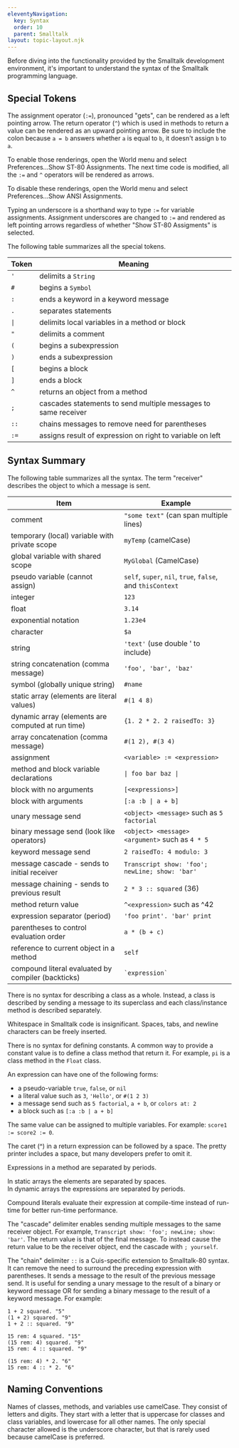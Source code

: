 ```yaml
---
eleventyNavigation:
  key: Syntax
  order: 10
  parent: Smalltalk
layout: topic-layout.njk
---
```


Before diving into the functionality provided
by the Smalltalk development environment,
it's important to understand the syntax of the Smalltalk programming language.

## Special Tokens

The assignment operator (`:=`), pronounced "gets",
can be rendered as a left pointing arrow.
The return operator (`^`) which is used in methods to return a value
can be rendered as an upward pointing arrow.
Be sure to include the colon because `a = b` answers whether
`a` is equal to `b`, it doesn't assign `b` to `a`.

To enable those renderings, open the World menu and
select Preferences...Show ST-80 Assignments.
The next time code is modified, all the `:=` and `^` operators
will be rendered as arrows.

To disable these renderings, open the World menu and
select Preferences...Show ANSI Assignments.

Typing an underscore is a shorthand way to type `:=` for variable assignments.
Assignment underscores are changed to `:=` and rendered as left pointing arrows
regardless of whether "Show ST-80 Assigments" is selected.

The following table summarizes all the special tokens.

| Token | Meaning                                                        |
| ----- | -------------------------------------------------------------- |
| `'`   | delimits a `String`                                            |
| `#`   | begins a `Symbol`                                              |
| `:`   | ends a keyword in a keyword message                            |
| `.`   | separates statements                                           |
| `\|`  | delimits local variables in a method or block                  |
| `"`   | delimits a comment                                             |
| `(`   | begins a subexpression                                         |
| `)`   | ends a subexpression                                           |
| `[`   | begins a block                                                 |
| `]`   | ends a block                                                   |
| `^`   | returns an object from a method                                |
| `;`   | cascades statements to send multiple messages to same receiver |
| `::`  | chains messages to remove need for parentheses                 |
| `:=`  | assigns result of expression on right to variable on left      |

## Syntax Summary

The following table summarizes all the syntax.
The term "receiver" describes the object to which a message is sent.

| Item                                               | Example                                                    |
| -------------------------------------------------- | ---------------------------------------------------------- |
| comment                                            | `"some text"` (can span multiple lines)                    |
| temporary (local) variable with private scope      | `myTemp` (camelCase)                                       |
| global variable with shared scope                  | `MyGlobal` (CamelCase)                                     |
| pseudo variable (cannot assign)                    | `self`, `super`, `nil`, `true`, `false`, and `thisContext` |
| integer                                            | `123`                                                      |
| float                                              | `3.14`                                                     |
| exponential notation                               | `1.23e4`                                                   |
| character                                          | `$a`                                                       |
| string                                             | `'text'` (use double ' to include)                         |
| string concatenation (comma message)               | `'foo', 'bar', 'baz'`                                      |
| symbol (globally unique string)                    | `#name`                                                    |
| static array (elements are literal values)         | `#(1 4 8)`                                                 |
| dynamic array (elements are computed at run time)  | `{1. 2 * 2. 2 raisedTo: 3}`                                |
| array concatenation (comma message)                | `#(1 2), #(3 4)`                                           |
| assignment                                         | `<variable> := <expression>`                               |
| method and block variable declarations             | `\| foo bar baz \|`                                        |
| block with no arguments                            | `[<expressions>]`                                          |
| block with arguments                               | `[:a :b \| a + b]`                                         |
| unary message send                                 | `<object> <message>` such as `5 factorial`                 |
| binary message send (look like operators)          | `<object> <message> <argument>` such as `4 * 5`            |
| keyword message send                               | `2 raisedTo: 4 modulo: 3`                                  |
| message cascade - sends to initial receiver        | `Transcript show: 'foo'; newLine; show: 'bar'`             |
| message chaining - sends to previous result        | `2 * 3 :: squared` (36)                                    |
| method return value                                | `^<expression>` such as ^42                                |
| expression separator (period)                      | `'foo print'. 'bar' print`                                 |
| parentheses to control evaluation order            | `a * (b + c)`                                              |
| reference to current object in a method            | `self`                                                     |
| compound literal evaluated by compiler (backticks) | `` `expression` ``                                         |

There is no syntax for describing a class as a whole.
Instead, a class is described by sending a message to its superclass
and each class/instance method is described separately.

Whitespace in Smalltalk code is insignificant.
Spaces, tabs, and newline characters can be freely inserted.

There is no syntax for defining constants.
A common way to provide a constant value is
to define a class method that return it.
For example, `pi` is a class method in the `Float` class.

An expression can have one of the following forms:

- a pseudo-variable `true`, `false`, or `nil`
- a literal value such as `3`, `'Hello'`, or `#(1 2 3)`
- a message send such as `5 factorial`, `a + b`, or `colors at: 2`
- a block such as `[:a :b | a + b]`

The same value can be assigned to multiple variables.
For example: `score1 := score2 := 0`.

The caret (^) in a return expression can be followed by a space.
The pretty printer includes a space, but many developers prefer to omit it.

Expressions in a method are separated by periods.

In static arrays the elements are separated by spaces.  
In dynamic arrays the expressions are separated by periods.

Compound literals evaluate their expression at compile-time
instead of run-time for better run-time performance.

The "cascade" delimiter enables sending multiple messages
to the same receiver object.
For example, `Transcript show: 'foo'; newLine; show: 'bar'`.
The return value is that of the final message.
To instead cause the return value to be the receiver object,
end the cascade with `; yourself`.

The "chain" delimiter `::` is a Cuis-specific extension to Smalltalk-80 syntax.
It can remove the need to surround the preceding expression with parentheses.
It sends a message to the result of the previous message send.
It is useful for sending a unary message to
the result of a binary or keyword message OR
for sending a binary message to the result of a keyword message.
For example:

```smalltalk
1 + 2 squared. "5"
(1 + 2) squared. "9"
1 + 2 :: squared. "9"

15 rem: 4 squared. "15"
(15 rem: 4) squared. "9"
15 rem: 4 :: squared. "9"

(15 rem: 4) * 2. "6"
15 rem: 4 :: * 2. "6"
```

## Naming Conventions

Names of classes, methods, and variables use camelCase.
They consist of letters and digits.
They start with a letter that is uppercase for classes and class variables,
and lowercase for all other names.
The only special character allowed is the underscore character,
but that is rarely used because camelCase is preferred.
